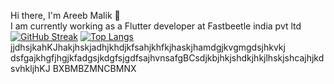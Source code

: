 Hi there, I'm Areeb Malik :wave:
<br>
I am currently working as a Flutter developer at Fastbeetle india pvt ltd
[![GitHub Streak](https://streak-stats.demolab.com/?user=Malikareeb)](https://git.io/streak-stats)
[![Top Langs](https://github-readme-stats.vercel.app/api/top-langs/?username=Malikareeb&layout=compact)](https://github.com/nashirdrabi/github-readme-stats)
jjdhsjkahKJhakjhskjadhjkhdjkfsahjkhfkjhaskjhamdgjkvgmgdsjhkvkj
dsfgajkhgfjhgjkfadgsjkdgfsjgdfsajhvnsafgBCsdjkbjhkjshdkjhkjlhskjshcajhjkdsvhkljhKJ BXBMBZMNCBMNX
